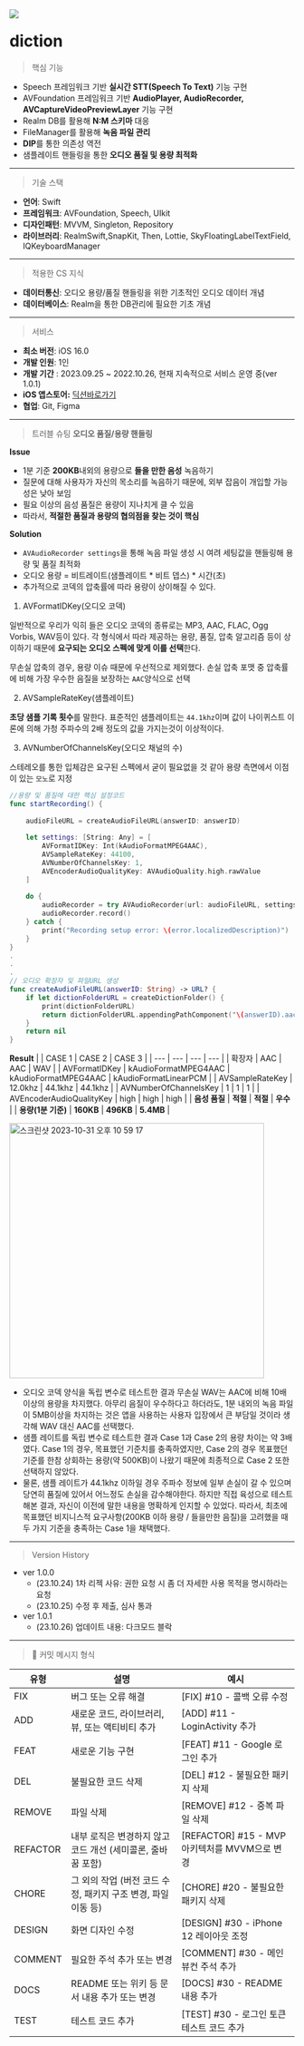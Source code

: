 <img src="Snapshot/딕션스냅샷.png" align="left">  

# diction

> 핵심 기능
- Speech 프레임워크 기반 **실시간 STT(Speech To Text)** 기능 구현
- AVFoundation 프레임워크 기반 **AudioPlayer, AudioRecorder, AVCaptureVideoPreviewLayer** 기능 구현
- Realm DB를 활용해 **N:M 스키마** 대응
- FileManager를 활용해 **녹음 파일 관리**
- **DIP**를 통한 의존성 역전
- 샘플레이트 핸들링을 통한 **오디오 품질 및 용량 최적화**
---

> 기술 스택
- **언어**: Swift
- **프레임워크**: AVFoundation, Speech, UIkit
- **디자인패턴**: MVVM, Singleton, Repository
- **라이브러리**: RealmSwift,SnapKit, Then, Lottie, SkyFloatingLabelTextField, IQKeyboardManager
---

> 적용한 CS 지식
- **데이터통신**: 오디오 용량/품질 핸들링을 위한 기초적인 오디오 데이터 개념
- **데이터베이스**: Realm을 통한 DB관리에 필요한 기초 개념
---

> 서비스
- **최소 버전**: iOS 16.0
- **개발 인원**: 1인
- **개발 기간** : 2023.09.25 ~ 2022.10.26, 현재 지속적으로 서비스 운영 중(ver 1.0.1)
- **iOS 앱스토어:** [딕션바로가기](https://www.notion.so/b0524f98433846f98e9cad8ddec4df8c?pvs=21)
- **협업**: Git, Figma
---

> 트러블 슈팅
**오디오 품질/용량 핸들링**

**Issue**
- 1분 기준 **200KB**내외의 용량으로 **들을 만한 음성** 녹음하기 
- 질문에 대해 사용자가 자신의 목소리를 녹음하기 때문에, 외부 잡음이 개입할 가능성은 낮아 보임
- 필요 이상의 음성 품질은 용량이 지나치게 클 수 있음
- 따라서, **적절한 품질과 용량의 협의점을 찾는 것이 핵심**

**Solution**
- `AVAudioRecorder settings`을 통해 녹음 파일 생성 시 여려 세팅값을 핸들링해 용량 및 품질 최적화
- 오디오 용량 = 비트레이트(샘플레이트 * 비트 뎁스) * 시간(초)
- 추가적으로 코덱의 압축률에 따라 용량이 상이해질 수 있다.

1. AVFormatIDKey(오디오 코덱)

일반적으로 우리가 익히 들은 오디오 코덱의 종류로는 MP3, AAC, FLAC, Ogg Vorbis, WAV등이 있다. 각 형식에서 따라 제공하는 용량, 품질, 압축 알고리즘 등이 상이하기 때문에 **요구되는 오디오 스펙에 맞게 이를 선택**한다. 

무손실 압축의 경우, 용량 이슈 때문에 우선적으로 제외했다. 손실 압축 포맷 중 압축률에 비해 가장 우수한 음질을 보장하는 `AAC`양식으로 선택

2. AVSampleRateKey(샘플레이트)

**초당 샘플 기록 횟수**를 말한다. 표준적인 샘플레이트는 `44.1khz`이며 값이 나이퀴스트 이론에 의해 가청 주파수의 2배 정도의 값을 가지는것이 이상적이다.

3. AVNumberOfChannelsKey(오디오 채널의 수)

스테레오를 통한 입체감은 요구된 스펙에서 굳이 필요없을 것 같아 용량 측면에서 이점이 있는 `모노`로 지정

```swift
//용량 및 품질에 대한 핵심 설정코드
func startRecording() {
    
    audioFileURL = createAudioFileURL(answerID: answerID)
    
    let settings: [String: Any] = [
        AVFormatIDKey: Int(kAudioFormatMPEG4AAC),
        AVSampleRateKey: 44100,
        AVNumberOfChannelsKey: 1,
        AVEncoderAudioQualityKey: AVAudioQuality.high.rawValue
    ]
    
    do {
        audioRecorder = try AVAudioRecorder(url: audioFileURL, settings: settings)
        audioRecorder.record()
    } catch {
        print("Recording setup error: \(error.localizedDescription)")
    }
}
.
.
.
// 오디오 확장자 및 파일URL 생성
func createAudioFileURL(answerID: String) -> URL? {
    if let dictionFolderURL = createDictionFolder() {
        print(dictionFolderURL)
        return dictionFolderURL.appendingPathComponent("\(answerID).aac")
    }
    return nil
}
```

**Result**
|  | CASE 1 | CASE 2 | CASE 3 |
| --- | --- | --- | --- |
| 확장자 | AAC | AAC | WAV |
| AVFormatIDKey | kAudioFormatMPEG4AAC | kAudioFormatMPEG4AAC | kAudioFormatLinearPCM |
| AVSampleRateKey | 12.0khz | 44.1khz | 44.1khz |
| AVNumberOfChannelsKey | 1 | 1 | 1 |
| AVEncoderAudioQualityKey | high | high | high |
| **음성 품질** | **적절** | **적절** | **우수** |
| **용량(1분 기준)** | **160KB** | **496KB** | **5.4MB** |

<img width="450" alt="스크린샷 2023-10-31 오후 10 59 17" src="https://github.com/lyoodong/GreenLight/assets/115209527/7e612e9d-62b3-46d2-a7b7-70b3db6273c0">

- 오디오 코덱 양식을 독립 변수로 테스트한 결과 무손실 WAV는 AAC에 비해 10배 이상의 용량을 차지했다. 아무리 음질이 우수하다고 하더라도, 1분 내외의 녹음 파일이 5MB이상을 차지하는 것은 앱을 사용하는 사용자 입장에서 큰 부담일 것이라 생각해 WAV 대신 AAC를 선택했다.
- 샘플 레이트를 독립 변수로 테스트한 결과 Case 1과 Case 2의 용량 차이는 약 3배였다. Case 1의 경우, 목표했던 기준치를 충족하였지만, Case 2의 경우 목표했던 기준를 한참 상회하는 용량(약 500KB)이 나왔기 때문에 최종적으로 Case 2 또한 선택하지 않았다.
- 물론, 샘플 레이트가 44.1khz 이하일 경우 주파수 정보에 일부 손실이 갈 수 있으며 당연히 품질에 있어서 어느정도 손실을 감수해야한다. 하지만 직접 육성으로 테스트해본 결과, 자신이 이전에 말한 내용을 명확하게 인지할 수 있었다. 따라서, 최초에 목표했던 비지니스적 요구사항(200KB 이하 용량 / 들을만한 음질)을 고려했을 때 두 가지 기준을 충족하는 Case 1을 채택했다.

---
  
> Version History
- ver 1.0.0
  - (23.10.24) 1차 리젝 사유: 권한 요청 시 좀 더 자세한 사용 목적을 명시하라는 요청
  - (23.10.25) 수정 후 제출, 심사 통과
- ver 1.0.1 
  - (23.10.26) 업데이트 내용: 다크모드 블락
 
---

> 📒 커밋 메시지 형식

| 유형      | 설명                                                    | 예시                                |
|-----------|---------------------------------------------------------|-------------------------------------|
| FIX       | 버그 또는 오류 해결                                     | [FIX] #10 - 콜백 오류 수정            |
| ADD       | 새로운 코드, 라이브러리, 뷰, 또는 액티비티 추가        | [ADD] #11 - LoginActivity 추가         |
| FEAT      | 새로운 기능 구현                                        | [FEAT] #11 - Google 로그인 추가         |
| DEL       | 불필요한 코드 삭제                                      | [DEL] #12 - 불필요한 패키지 삭제        |
| REMOVE    | 파일 삭제                                               | [REMOVE] #12 - 중복 파일 삭제         |
| REFACTOR  | 내부 로직은 변경하지 않고 코드 개선 (세미콜론, 줄바꿈 포함) | [REFACTOR] #15 - MVP 아키텍처를 MVVM으로 변경 |
| CHORE     | 그 외의 작업 (버전 코드 수정, 패키지 구조 변경, 파일 이동 등) | [CHORE] #20 - 불필요한 패키지 삭제      |
| DESIGN    | 화면 디자인 수정                                         | [DESIGN] #30 - iPhone 12 레이아웃 조정  |
| COMMENT   | 필요한 주석 추가 또는 변경                               | [COMMENT] #30 - 메인 뷰컨 주석 추가     |
| DOCS      | README 또는 위키 등 문서 내용 추가 또는 변경            | [DOCS] #30 - README 내용 추가          |
| TEST      | 테스트 코드 추가                                        | [TEST] #30 - 로그인 토큰 테스트 코드 추가  |

